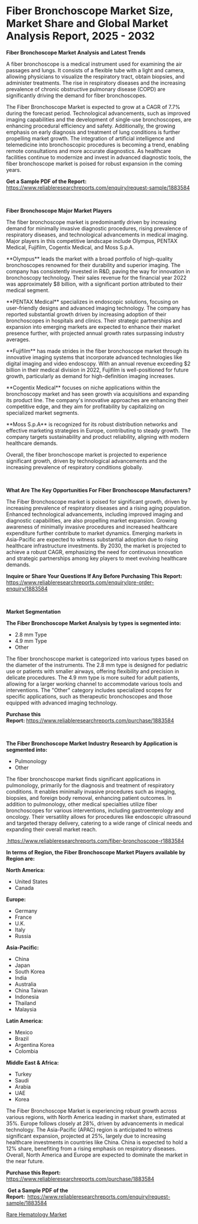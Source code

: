 <p><h1>Fiber Bronchoscope Market Size, Market Share and Global Market Analysis Report, 2025 - 2032</h1></p><p><strong>Fiber Bronchoscope Market Analysis and Latest Trends</strong></p>
<p><p>A fiber bronchoscope is a medical instrument used for examining the air passages and lungs. It consists of a flexible tube with a light and camera, allowing physicians to visualize the respiratory tract, obtain biopsies, and administer treatments. The rise in respiratory diseases and the increasing prevalence of chronic obstructive pulmonary disease (COPD) are significantly driving the demand for fiber bronchoscopes.</p><p>The Fiber Bronchoscope Market is expected to grow at a CAGR of 7.7% during the forecast period. Technological advancements, such as improved imaging capabilities and the development of single-use bronchoscopes, are enhancing procedural efficiency and safety. Additionally, the growing emphasis on early diagnosis and treatment of lung conditions is further propelling market growth. The integration of artificial intelligence and telemedicine into bronchoscopic procedures is becoming a trend, enabling remote consultations and more accurate diagnostics. As healthcare facilities continue to modernize and invest in advanced diagnostic tools, the fiber bronchoscope market is poised for robust expansion in the coming years.</p></p>
<p><strong>Get a Sample PDF of the Report:&nbsp;</strong> <a href="https://www.reliableresearchreports.com/enquiry/request-sample/1883584?utm_campaign=2669&utm_medium=2&utm_source=Github&utm_content=ia&utm_term=04032025&utm_id=fiber-bronchoscope">https://www.reliableresearchreports.com/enquiry/request-sample/1883584</a></p>
<p>&nbsp;</p>
<p><strong>Fiber Bronchoscope Major Market Players</strong></p>
<p><p>The fiber bronchoscope market is predominantly driven by increasing demand for minimally invasive diagnostic procedures, rising prevalence of respiratory diseases, and technological advancements in medical imaging. Major players in this competitive landscape include Olympus, PENTAX Medical, Fujifilm, Cogentix Medical, and Moss S.p.A. </p><p>**Olympus** leads the market with a broad portfolio of high-quality bronchoscopes renowned for their durability and superior imaging. The company has consistently invested in R&D, paving the way for innovation in bronchoscopy technology. Their sales revenue for the financial year 2022 was approximately $8 billion, with a significant portion attributed to their medical segment.</p><p>**PENTAX Medical** specializes in endoscopic solutions, focusing on user-friendly designs and advanced imaging technology. The company has reported substantial growth driven by increasing adoption of their bronchoscopes in hospitals and clinics. Their strategic partnerships and expansion into emerging markets are expected to enhance their market presence further, with projected annual growth rates surpassing industry averages.</p><p>**Fujifilm** has made strides in the fiber bronchoscope market through its innovative imaging systems that incorporate advanced technologies like digital imaging and video endoscopy. With an annual revenue exceeding $2 billion in their medical division in 2022, Fujifilm is well-positioned for future growth, particularly as demand for high-definition imaging increases.</p><p>**Cogentix Medical** focuses on niche applications within the bronchoscopy market and has seen growth via acquisitions and expanding its product line. The company's innovative approaches are enhancing their competitive edge, and they aim for profitability by capitalizing on specialized market segments.</p><p>**Moss S.p.A** is recognized for its robust distribution networks and effective marketing strategies in Europe, contributing to steady growth. The company targets sustainability and product reliability, aligning with modern healthcare demands.</p><p>Overall, the fiber bronchoscope market is projected to experience significant growth, driven by technological advancements and the increasing prevalence of respiratory conditions globally.</p></p>
<p>&nbsp;</p>
<p><strong>What Are The Key Opportunities For Fiber Bronchoscope Manufacturers?</strong></p>
<p><p>The Fiber Bronchoscope market is poised for significant growth, driven by increasing prevalence of respiratory diseases and a rising aging population. Enhanced technological advancements, including improved imaging and diagnostic capabilities, are also propelling market expansion. Growing awareness of minimally invasive procedures and increased healthcare expenditure further contribute to market dynamics. Emerging markets in Asia-Pacific are expected to witness substantial adoption due to rising healthcare infrastructure investments. By 2030, the market is projected to achieve a robust CAGR, emphasizing the need for continuous innovation and strategic partnerships among key players to meet evolving healthcare demands.</p></p>
<p><strong>Inquire or Share Your Questions If Any Before Purchasing This Report:</strong> <a href="https://www.reliableresearchreports.com/enquiry/pre-order-enquiry/1883584?utm_campaign=2669&utm_medium=2&utm_source=Github&utm_content=ia&utm_term=04032025&utm_id=fiber-bronchoscope">https://www.reliableresearchreports.com/enquiry/pre-order-enquiry/1883584</a></p>
<p>&nbsp;</p>
<p><strong>Market Segmentation</strong></p>
<p><strong>The Fiber Bronchoscope Market Analysis by types is segmented into:</strong></p>
<p><ul><li>2.8 mm Type</li><li>4.9 mm Type</li><li>Other</li></ul></p>
<p><p>The fiber bronchoscope market is categorized into various types based on the diameter of the instruments. The 2.8 mm type is designed for pediatric use or patients with smaller airways, offering flexibility and precision in delicate procedures. The 4.9 mm type is more suited for adult patients, allowing for a larger working channel to accommodate various tools and interventions. The "Other" category includes specialized scopes for specific applications, such as therapeutic bronchoscopes and those equipped with advanced imaging technology.</p></p>
<p><strong>Purchase this Report:&nbsp;</strong><a href="https://www.reliableresearchreports.com/purchase/1883584?utm_campaign=2669&utm_medium=2&utm_source=Github&utm_content=ia&utm_term=04032025&utm_id=fiber-bronchoscope">https://www.reliableresearchreports.com/purchase/1883584</a></p>
<p>&nbsp;</p>
<p><strong>The Fiber Bronchoscope Market Industry Research by Application is segmented into:</strong></p>
<p><ul><li>Pulmonology</li><li>Other</li></ul></p>
<p><p>The fiber bronchoscope market finds significant applications in pulmonology, primarily for the diagnosis and treatment of respiratory conditions. It enables minimally invasive procedures such as imaging, biopsies, and foreign body removal, enhancing patient outcomes. In addition to pulmonology, other medical specialties utilize fiber bronchoscopes for various interventions, including gastroenterology and oncology. Their versatility allows for procedures like endoscopic ultrasound and targeted therapy delivery, catering to a wide range of clinical needs and expanding their overall market reach.</p></p>
<p><a href="https://www.reliableresearchreports.com/fiber-bronchoscope-r1883584?utm_campaign=2669&utm_medium=2&utm_source=Github&utm_content=ia&utm_term=04032025&utm_id=fiber-bronchoscope">&nbsp;https://www.reliableresearchreports.com/fiber-bronchoscope-r1883584</a></p>
<p><strong>In terms of Region, the Fiber Bronchoscope Market Players available by Region are:</strong></p>
<p>
    <p> <strong> North America: </strong>
        <ul>
            <li>United States</li>
            <li>Canada</li>
        </ul>
        </p> 
    <p> <strong> Europe: </strong>
        <ul>
            <li>Germany</li>
            <li>France</li>
            <li>U.K.</li>
            <li>Italy</li>
            <li>Russia</li>
        </ul>
        </p> 
    <p> <strong> Asia-Pacific: </strong>
        <ul>
            <li>China</li>
            <li>Japan</li>
            <li>South Korea</li>
            <li>India</li>
            <li>Australia</li>
            <li>China Taiwan</li>
            <li>Indonesia</li>
            <li>Thailand</li>
            <li>Malaysia</li>
        </ul>
        </p> 
    <p> <strong> Latin America: </strong>
        <ul>
            <li>Mexico</li>
            <li>Brazil</li>
            <li>Argentina Korea</li>
            <li>Colombia</li>
        </ul>
        </p> 
    <p> <strong> Middle East & Africa: </strong>
        <ul>
            <li>Turkey</li>
            <li>Saudi</li>
            <li>Arabia</li>
            <li>UAE</li>
            <li>Korea</li>
        </ul>
    </p>
    </p>
<p><p>The Fiber Bronchoscope Market is experiencing robust growth across various regions, with North America leading in market share, estimated at 35%. Europe follows closely at 28%, driven by advancements in medical technology. The Asia-Pacific (APAC) region is anticipated to witness significant expansion, projected at 25%, largely due to increasing healthcare investments in countries like China. China is expected to hold a 12% share, benefiting from a rising emphasis on respiratory diseases. Overall, North America and Europe are expected to dominate the market in the near future.</p></p>
<p><strong>Purchase this Report: </strong><a href="https://www.reliableresearchreports.com/purchase/1883584?utm_campaign=2669&utm_medium=2&utm_source=Github&utm_content=ia&utm_term=04032025&utm_id=fiber-bronchoscope">https://www.reliableresearchreports.com/purchase/1883584</a></p>
<p>&nbsp;<strong>Get a Sample PDF of the Report:&nbsp;&nbsp;</strong><a href="https://www.reliableresearchreports.com/enquiry/request-sample/1883584?utm_campaign=2669&utm_medium=2&utm_source=Github&utm_content=ia&utm_term=04032025&utm_id=fiber-bronchoscope">https://www.reliableresearchreports.com/enquiry/request-sample/1883584</a></p>
<p><strong></strong></p>
<p><p><a href="https://github.com/boitafbg/Market-Research-Report-List-1/blob/main/rare-hematology-market.md?utm_campaign=2669&utm_medium=2&utm_source=Github&utm_content=ia&utm_term=04032025&utm_id=fiber-bronchoscope">Rare Hematology Market</a></p></p>